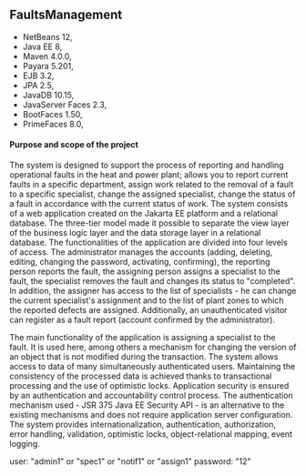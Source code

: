 ## FaultsManagement
- NetBeans 12,
- Java EE 8,
- Maven 4.0.0,
- Payara 5.201,
- EJB 3.2,
- JPA 2.5,
- JavaDB 10.15,
- JavaServer Faces 2.3,
- BootFaces 1.50,
- PrimeFaces 8.0, 
#### Purpose and scope of the project 
The system is designed to support the process of reporting and handling operational faults in the heat and power plant; allows you to report current faults in a specific department, assign work related to the removal of a fault to a specific specialist, change the assigned specialist, change the status of a fault in accordance with the current status of work.
The system consists of a web application created on the Jakarta EE platform and a relational database. The three-tier model made it possible to separate the view layer of the business logic layer and the data storage layer in a relational database.
The functionalities of the application are divided into four levels of access. The administrator manages the accounts (adding, deleting, editing, changing the password, activating, confirming), the reporting person reports the fault, the assigning person assigns a specialist to the fault,
the specialist removes the fault and changes its status to "completed".
In addition, the assigner has access to the list of specialists - he can change the current specialist's assignment and to the list of plant zones to which the reported defects are assigned.
Additionally, an unauthenticated visitor can register as a fault report (account confirmed by the administrator).

The main functionality of the application is assigning a specialist to the fault. It is used here, among others a mechanism for changing the version of an object that is not modified during the transaction.
The system allows access to data of many simultaneously authenticated users. Maintaining the consistency of the processed data is achieved thanks to transactional processing and the use of optimistic locks. Application security is ensured by an authentication and accountability control process. The authentication mechanism used - JSR 375 Java EE Security API - is an alternative to the existing mechanisms and does not require application server configuration.
The system provides internationalization, authentication, authorization, error handling, validation, optimistic locks, object-relational mapping, event logging.

user: "admin1" or "spec1" or "notif1" or "assign1"
password: "12"

